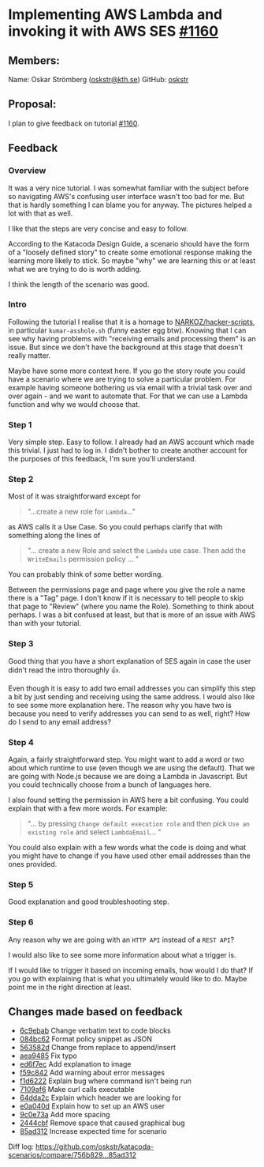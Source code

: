 # Implementing AWS Lambda and invoking it with AWS SES [#1160](https://github.com/KTH/devops-course/pull/1160)

## Members:

Name: Oskar Strömberg (oskstr@kth.se)
GitHub: [oskstr](https://github.com/oskstr)

## Proposal:

I plan to give feedback on tutorial [#1160](https://github.com/KTH/devops-course/pull/1160).

## Feedback

### Overview
It was a very nice tutorial. I was somewhat familiar with the subject before so navigating AWS's confusing user interface wasn't too bad for me. But that is hardly something I can blame you for anyway. The pictures helped a lot with that as well.

I like that the steps are very concise and easy to follow. 

According to the Katacoda Design Guide, a scenario should have the form of a "loosely defined story" to create some emotional response making the learning more likely to stick. So maybe "why" we are learning this or at least what we are trying to do is worth adding.

I think the length of the scenario was good.

### Intro
Following the tutorial I realise that it is a homage to [NARKOZ/hacker-scripts](https://github.com/NARKOZ/hacker-scripts), in particular `kumar-asshole.sh` (funny easter egg btw). Knowing that I can see why having problems with "receiving emails and processing them" is an issue. But since we don't have the background at this stage that doesn't really matter.

Maybe have some more context here. If you go the story route you could have a scenario where we are trying to solve a particular problem. For example having someone bothering us via email with a trivial task over and over again - and we want to automate that. For that we can use a Lambda function and why we would choose that.

### Step 1
Very simple step. Easy to follow. I already had an AWS account which made this trivial. I just had to log in. I didn't bother to create another account for the purposes of this feedback, I'm sure you'll understand.

### Step 2
Most of it was straightforward except for 
> "...create a new role for `Lambda`..." 

as AWS calls it a Use Case. So you could perhaps clarify that with something along the lines of 

> "... create a new Role and select the `Lambda` use case. Then add the `WriteEmails` permission policy ... " 

You can probably think of some better wording. 

Between the permissions page and page where you give the role a name there is a "Tag" page. I don't know if it is necessary to tell people to skip that page to "Review" (where you name the Role). Something to think about perhaps. I was a bit confused at least, but that is more of an issue with AWS than with your tutorial.

### Step 3
Good thing that you have a short explanation of SES again in case the user didn't read the intro thoroughly :+1:. 

Even though it is easy to add two email addresses you can simplify this step a bit by just sending and receiving using the same address. I would also like to see some more explanation here. The reason why you have two is because you need to verify addresses you can send to as well, right? How do I send to any email address?

### Step 4
Again, a fairly straightforward step. You might want to add a word or two about which runtime to use (even though we are using the default). That we are going with Node.js because we are doing a Lambda in Javascript. But you could technically choose from a bunch of languages here.

I also found setting the permission in AWS here a bit confusing. You could explain that with a few more words. For example:

> "... by pressing `Change default execution role` and then pick `Use an existing role` and select `LambdaEmail`... "

You could also explain with a few words what the code is doing and what you might have to change if you have used other email addresses than the ones provided.

### Step 5
Good explanation and good troubleshooting step. 

### Step 6
Any reason why we are going with an `HTTP API` instead of a `REST API`?

I would also like to see some more information about what a trigger is. 

If I would like to trigger it based on incoming emails, how would I do that? If you go with explaining that is what you ultimately would like to do. Maybe point me in the right direction at least.

## Changes made based on feedback

- [6c9ebab](https://github.com/oskstr/katacoda-scenarios/commit/6c9ebab) Change verbatim text to code blocks 
- [084bc62](https://github.com/oskstr/katacoda-scenarios/commit/084bc62) Format policy snippet as JSON
- [563582d](https://github.com/oskstr/katacoda-scenarios/commit/563582d) Change from replace to append/insert
- [aea9485](https://github.com/oskstr/katacoda-scenarios/commit/aea9485) Fix typo
- [ed6f7ec](https://github.com/oskstr/katacoda-scenarios/commit/ed6f7ec) Add explanation to image
- [f59c842](https://github.com/oskstr/katacoda-scenarios/commit/f59c842) Add warning about error messages
- [f1d6222](https://github.com/oskstr/katacoda-scenarios/commit/f1d6222) Explain bug where command isn't being run
- [7109af6](https://github.com/oskstr/katacoda-scenarios/commit/7109af6) Make curl calls executable
- [64dda2c](https://github.com/oskstr/katacoda-scenarios/commit/64dda2c) Explain which header we are looking for
- [e0a040d](https://github.com/oskstr/katacoda-scenarios/commit/e0a040d) Explain how to set up an AWS user
- [9c0e73a](https://github.com/oskstr/katacoda-scenarios/commit/9c0e73a) Add more spacing
- [2444cbf](https://github.com/oskstr/katacoda-scenarios/commit/6c9ebab) Remove space that caused graphical bug
- [85ad312](https://github.com/oskstr/katacoda-scenarios/commit/6c9ebab) Increase expected time for scenario

Diff log: https://github.com/oskstr/katacoda-scenarios/compare/756b829...85ad312